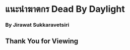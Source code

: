 <h1>แนะนำฆาตกร Dead By Daylight</h1>
<h3ตัวละครเล่นยากแต่ถ้าชำนาญแล้วโอกาศชนะสูง</h3>
<h3>By Jirawat Sukkaravetsiri</h3>
<h2>Thank You for Viewing</h2>
